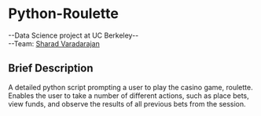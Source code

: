 # Python-Roulette

--Data Science project at UC Berkeley--  
--Team: [Sharad Varadarajan](https://www.linkedin.com/in/sharadv/)

Brief Description
-------------------------
A detailed python script prompting a user to play the casino game, roulette. Enables the user to take a number of different actions, such as place bets, view funds, and observe the results of all previous bets from the session.
